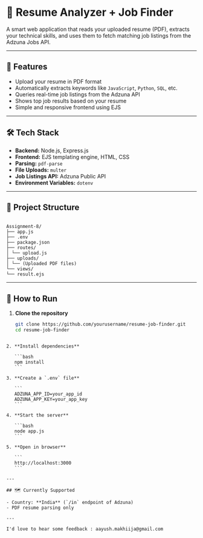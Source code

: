 # 🧠 Resume Analyzer + Job Finder

A smart web application that reads your uploaded resume (PDF), extracts your technical skills, and uses them to fetch matching job listings from the Adzuna Jobs API.

---

## 🚀 Features

- Upload your resume in PDF format
- Automatically extracts keywords like `JavaScript`, `Python`, `SQL`, etc.
- Queries real-time job listings from the Adzuna API
- Shows top job results based on your resume
- Simple and responsive frontend using EJS

---

## 🛠️ Tech Stack

- **Backend:** Node.js, Express.js
- **Frontend:** EJS templating engine, HTML, CSS
- **Parsing:** `pdf-parse`
- **File Uploads:** `multer`
- **Job Listings API:** Adzuna Public API
- **Environment Variables:** `dotenv`

---

## 📂 Project Structure

```

Assignment-8/
├── app.js
├── .env
├── package.json
├── routes/
│ └── upload.js
├── uploads/
│ └── (Uploaded PDF files)
└── views/
└── result.ejs

```

---

## 🧪 How to Run

1. **Clone the repository**
   ```bash
   git clone https://github.com/yourusername/resume-job-finder.git
   cd resume-job-finder
   ```

````

2. **Install dependencies**

   ```bash
   npm install
   ```

3. **Create a `.env` file**

   ```
   ADZUNA_APP_ID=your_app_id
   ADZUNA_APP_KEY=your_app_key
   ```

4. **Start the server**

   ```bash
   node app.js
   ```

5. **Open in browser**

   ```
   http://localhost:3000
   ```

---

## 🗺️ Currently Supported

- Country: **India** (`/in` endpoint of Adzuna)
- PDF resume parsing only

---

I'd love to hear some feedback : aayush.makhiija@gmail.com
````

